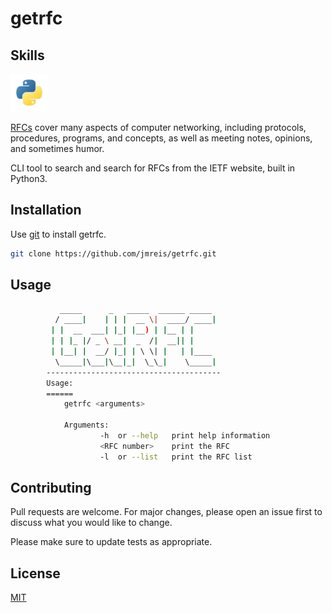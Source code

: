 # getrfc

## Skills
<img height="60" src="https://raw.githubusercontent.com/github/explore/80688e429a7d4ef2fca1e82350fe8e3517d3494d/topics/python/python.png" alt="python"/>

[RFCs](https://www.ietf.org/standards/rfcs/) cover many aspects of computer networking,
including protocols, procedures, programs, and concepts, as well as meeting notes,
opinions, and sometimes humor.

CLI tool to search and search for RFCs from the IETF website, built in Python3.

## Installation

Use [git](https://github.com/jmreis/getrfc.git) to install getrfc.

```bash
git clone https://github.com/jmreis/getrfc.git
```

## Usage

```bash
           _____      _   _____  ______ _____
          / ____|    | | |  __ \|  ____/ ____|
         | |  __  ___| |_| |__) | |__ | |
         | | |_ |/ _ \ __|  _  /|  __|| |
         | |__| |  __/ |_| | \ \| |   | |____
          \_____|\___|\__|_|  \_\_|    \_____|
        ---------------------------------------
        Usage:
        ======
            getrfc <arguments>  

            Arguments:
                    -h  or --help   print help information
                    <RFC number>    print the RFC
                    -l  or --list   print the RFC list
```

## Contributing
Pull requests are welcome. For major changes, please open an issue first to discuss what you would like to change.

Please make sure to update tests as appropriate.

## License
[MIT](https://choosealicense.com/licenses/mit/)
